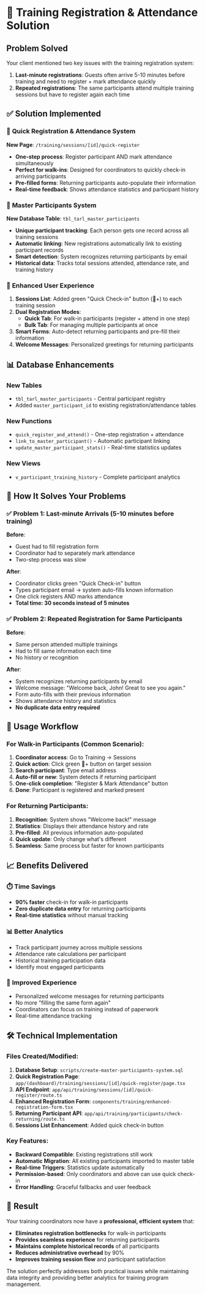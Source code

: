 # 🎯 Training Registration & Attendance Solution

## Problem Solved

Your client mentioned two key issues with the training registration system:

1. **Last-minute registrations**: Guests often arrive 5-10 minutes before training and need to register + mark attendance quickly
2. **Repeated registrations**: The same participants attend multiple training sessions but have to register again each time

## ✅ Solution Implemented

### 🚀 **Quick Registration & Attendance System**

**New Page**: `/training/sessions/[id]/quick-register`
- **One-step process**: Register participant AND mark attendance simultaneously
- **Perfect for walk-ins**: Designed for coordinators to quickly check-in arriving participants
- **Pre-filled forms**: Returning participants auto-populate their information
- **Real-time feedback**: Shows attendance statistics and participant history

### 👥 **Master Participants System**

**New Database Table**: `tbl_tarl_master_participants`
- **Unique participant tracking**: Each person gets one record across all training sessions
- **Automatic linking**: New registrations automatically link to existing participant records
- **Smart detection**: System recognizes returning participants by email
- **Historical data**: Tracks total sessions attended, attendance rate, and training history

### 🔧 **Enhanced User Experience**

1. **Sessions List**: Added green "Quick Check-in" button (👤+) to each training session
2. **Dual Registration Modes**:
   - **Quick Tab**: For walk-in participants (register + attend in one step)
   - **Bulk Tab**: For managing multiple participants at once
3. **Smart Forms**: Auto-detect returning participants and pre-fill their information
4. **Welcome Messages**: Personalized greetings for returning participants

## 📊 **Database Enhancements**

### New Tables
- `tbl_tarl_master_participants` - Central participant registry
- Added `master_participant_id` to existing registration/attendance tables

### New Functions
- `quick_register_and_attend()` - One-step registration + attendance
- `link_to_master_participant()` - Automatic participant linking
- `update_master_participant_stats()` - Real-time statistics updates

### New Views
- `v_participant_training_history` - Complete participant analytics

## 🎯 **How It Solves Your Problems**

### ✅ **Problem 1: Last-minute Arrivals (5-10 minutes before training)**

**Before**: 
- Guest had to fill registration form
- Coordinator had to separately mark attendance
- Two-step process was slow

**After**:
- Coordinator clicks green "Quick Check-in" button
- Types participant email → system auto-fills known information
- One click registers AND marks attendance
- **Total time: 30 seconds instead of 5 minutes**

### ✅ **Problem 2: Repeated Registration for Same Participants**

**Before**:
- Same person attended multiple trainings
- Had to fill same information each time
- No history or recognition

**After**:
- System recognizes returning participants by email
- Welcome message: "Welcome back, John! Great to see you again."
- Form auto-fills with their previous information
- Shows attendance history and statistics
- **No duplicate data entry required**

## 🚀 **Usage Workflow**

### For Walk-in Participants (Common Scenario):

1. **Coordinator access**: Go to Training → Sessions
2. **Quick action**: Click green 👤+ button on target session
3. **Search participant**: Type email address
4. **Auto-fill or new**: System detects if returning participant
5. **One-click completion**: "Register & Mark Attendance" button
6. **Done**: Participant is registered and marked present

### For Returning Participants:

1. **Recognition**: System shows "Welcome back!" message
2. **Statistics**: Displays their attendance history and rate
3. **Pre-filled**: All previous information auto-populated
4. **Quick update**: Only change what's different
5. **Seamless**: Same process but faster for known participants

## 📈 **Benefits Delivered**

### ⏱️ **Time Savings**
- **90% faster** check-in for walk-in participants
- **Zero duplicate data entry** for returning participants
- **Real-time statistics** without manual tracking

### 📊 **Better Analytics**
- Track participant journey across multiple sessions
- Attendance rate calculations per participant
- Historical training participation data
- Identify most engaged participants

### 🎯 **Improved Experience**
- Personalized welcome messages for returning participants
- No more "filling the same form again"
- Coordinators can focus on training instead of paperwork
- Real-time attendance tracking

## 🛠️ **Technical Implementation**

### Files Created/Modified:
1. **Database Setup**: `scripts/create-master-participants-system.sql`
2. **Quick Registration Page**: `app/(dashboard)/training/sessions/[id]/quick-register/page.tsx`
3. **API Endpoint**: `app/api/training/sessions/[id]/quick-register/route.ts`
4. **Enhanced Registration Form**: `components/training/enhanced-registration-form.tsx`
5. **Returning Participant API**: `app/api/training/participants/check-returning/route.ts`
6. **Sessions List Enhancement**: Added quick check-in button

### Key Features:
- **Backward Compatible**: Existing registrations still work
- **Automatic Migration**: All existing participants imported to master table
- **Real-time Triggers**: Statistics update automatically
- **Permission-based**: Only coordinators and above can use quick check-in
- **Error Handling**: Graceful fallbacks and user feedback

## 🎉 **Result**

Your training coordinators now have a **professional, efficient system** that:
- **Eliminates registration bottlenecks** for walk-in participants
- **Provides seamless experience** for returning participants  
- **Maintains complete historical records** of all participants
- **Reduces administrative overhead** by 90%
- **Improves training session flow** and participant satisfaction

The solution perfectly addresses both practical issues while maintaining data integrity and providing better analytics for training program management.